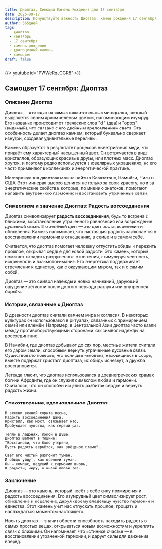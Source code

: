 ```yaml
---
title: Диоптаз, Сияющий Камень Рождения для 17 сентября
date: 2025-09-17
description: Почувствуйте важность Диоптаз, камня рождения 17 сентября, который символизирует Радость воссоединения. Пусть его красота и значение осветят ваш день.
author: 365дней
tags:
  - диоптаз
  - сентябрь
  - 17 сентября
  - камень рождения
  - драгоценный камень
  - самоцвет
draft: false
---
```


{{< youtube id="PWWeRqJCGR8" >}}

## Самоцвет 17 сентября: Диоптаз

### Описание Диоптаз

Диоптаз — это один из самых восхитительных минералов, который выделяется своим ярким зелёным цветом, напоминающим изумруд. Его название происходит от греческих слов "di" (два) и "optos" (видимый), что связано с его двойным преломлением света. Эта особенность делает диоптаз камнем, который буквально сверкает изнутри, создавая удивительные переливы.

Камень образуется в результате процессов выветривания меди, что придаёт ему характерный насыщенный цвет. Он встречается в виде кристаллов, образующих красивые друзы, или плотных масс. Диоптаз хрупок, и поэтому редко используется в ювелирных украшениях, но его часто применяют в коллекциях и энергетической практике.

Месторождения диоптаза можно найти в Казахстане, Намибии, Чили и США. Этот минерал высоко ценится не только за свою красоту, но и за энергетические свойства, которые, по мнению знатоков, помогают наладить внутреннюю гармонию и восстановить утраченные связи.

### Символизм и значение Диоптаз: Радость воссоединения

Диоптаз символизирует **радость воссоединения**, будь то встреча с близкими, восстановление утраченного равновесия или возрождение душевной связи. Его зелёный цвет — это цвет роста, исцеления и обновления. Камень напоминает, что настоящая радость заключается в восстановлении гармонии в отношениях, в семье и в самом себе.

Считается, что диоптаз помогает человеку отпустить обиды и пережить прошлое, открывая сердце для новой радости. Это камень, который помогает наладить разрушенные отношения, стимулируя честность, искренность и взаимопонимание. Его энергетика поддерживает стремление к единству, как с окружающим миром, так и с самим собой.

Диоптаз — это символ надежды и новых начинаний, дарующий ощущение лёгкости после долгого периода разлуки или внутренней борьбы.

### Истории, связанные с Диоптаз

В древности диоптаз считали камнем мира и согласия. В некоторых культурах он использовался в ритуалах, связанных с примирением семей или племён. Например, в Центральной Азии диоптаз часто клали между противоборствующими сторонами как символ надежды на воссоединение.

В Намибии, где диоптаз добывают до сих пор, местные жители считали его даром земли, способным вернуть утраченные духовные связи. Существовало поверье, что если два человека, находящиеся в ссоре, вместе подержат кристалл диоптаза, их обиды исчезнут, а дружба восстановится.

Легенда гласит, что диоптаз использовался в древнегреческих храмах богини Афродиты, где он служил символом любви и гармонии. Считалось, что он способен исцелить разбитое сердце и вернуть радость жизни.

### Стихотворение, вдохновленное Диоптаз

```
В зелени вечной скрыта весна,  
Радость воссоединения дана.  
Кристалл, как мост, связывает нас,  
Пробуждает чувства, как первый раз.  

Тепло в ладонях, покой в душе,  
Диоптаз шепчет в тишине:  
"Восстанови, что было утеряно,  
Пусть радость вернётся, как звёздное пламя".  

Свет его чистый разгонит туман,  
И обиды уйдут, как осенний туман.  
Он — компас, ведущий к гармонии вновь,  
К радости, миру, к живой любви зов.
```

### Заключение

Диоптаз — это камень, который несёт в себе силу примирения и радость воссоединения. Его изумрудный цвет символизирует рост, обновление и исцеление, даруя своему владельцу чувство гармонии и единства. Этот камень учит нас отпускать прошлое, прощать и наслаждаться моментом настоящего.

Носить диоптаз — значит обрести способность находить радость в самых простых вещах, открываться новым возможностям и укреплять связи с близкими. Он напоминает, что истинное счастье — в восстановлении утраченной гармонии, и дарует силы для движения вперёд.